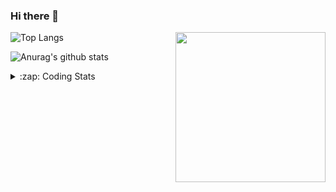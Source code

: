 ### Hi there 👋

<!--
**tao8687/tao8687** is a ✨ _special_ ✨ repository because its `README.md` (this file) appears on your GitHub profile.

Here are some ideas to get you started:

- 🔭 I’m currently working on ...
- 🌱 I’m currently learning ...
- 👯 I’m looking to collaborate on ...
- 🤔 I’m looking for help with ...
- 💬 Ask me about ...
- 📫 How to reach me: ...
- 😄 Pronouns: ...
- ⚡ Fun fact: ...
-->

<img align='right' src="https://media.giphy.com/media/M9gbBd9nbDrOTu1Mqx/giphy.gif" width="240">

  
![Top Langs](https://github-readme-stats.vercel.app/api/top-langs/?username=tao8687&layout=compact&title_color=23238E&text_color=A67D3D)

![Anurag's github stats](https://github-readme-stats.vercel.app/api?username=tao8687&show_icons=true&&text_color=A67D3D&title_color=23238E&show_icons=false&count_private=true&hide=stars)

<details>
  <summary>:zap: Coding Stats</summary>
  <br>
    
<!--START_SECTION:waka-->

```text
From: 12 August 2022 - To: 19 August 2022

C                 16 hrs 40 mins  ███████████████▒░░░░░░░░░   61.13 %
Makefile          4 hrs 29 mins   ████░░░░░░░░░░░░░░░░░░░░░   16.43 %
Python            2 hrs 28 mins   ██▒░░░░░░░░░░░░░░░░░░░░░░   09.08 %
Markdown          1 hr 59 mins    █▓░░░░░░░░░░░░░░░░░░░░░░░   07.30 %
Text              40 mins         ▓░░░░░░░░░░░░░░░░░░░░░░░░   02.46 %
Other             22 mins         ▒░░░░░░░░░░░░░░░░░░░░░░░░   01.38 %
```

<!--END_SECTION:waka-->
</details>
